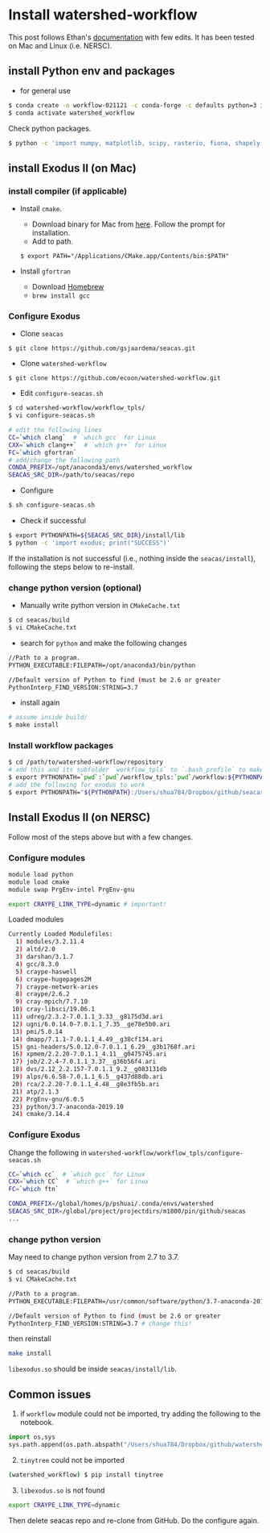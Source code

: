 # Install watershed-workflow 

This post follows Ethan's [documentation](https://ecoon.github.io/watershed-workflow/build/html/install.html) with few edits. It has been tested on Mac and Linux (i.e. NERSC).

## install Python env and packages

- for general use

```bash
$ conda create -n workflow-021121 -c conda-forge -c defaults python=3 ipython numpy matplotlib scipy meshpy fiona rasterio shapely cartopy descartes ipykernel requests sortedcontainers attrs pytest pandas geopandas netcdf4 tqdm libarchive # added a few more
$ conda activate watershed_workflow
```

Check python packages.

```bash
$ python -c 'import numpy, matplotlib, scipy, rasterio, fiona, shapely, cartopy, meshpy.triangle; print("SUCCESS")'
```

## install Exodus II (on Mac)

### install compiler (if applicable)

- Install `cmake`. 

  - Download binary for Mac from [here](https://cmake.org/download/). Follow the prompt for installation. 
  - Add to path. 

  ```
  $ export PATH="/Applications/CMake.app/Contents/bin:$PATH"
  ```

- Install `gfortran`
  - Download [Homebrew](https://brew.sh/)
  - `brew install gcc`

### Configure Exodus

- Clone `seacas`

```
$ git clone https://github.com/gsjaardema/seacas.git
```

- Clone `watershed-workflow`

```
$ git clone https://github.com/ecoon/watershed-workflow.git
```

- Edit `configure-seacas.sh`

```bash
$ cd watershed-workflow/workflow_tpls/
$ vi configure-seacas.sh

# edit the following lines
CC=`which clang`  # `which gcc` for Linux
CXX=`which clang++`  # `which g++` for Linux
FC=`which gfortran`
# add/change the following path
CONDA_PREFIX=/opt/anaconda3/envs/watershed_workflow
SEACAS_SRC_DIR=/path/to/seacas/repo
```

- Configure

```bash
$ sh configure-seacas.sh
```

- Check if successful

```bash
$ export PYTHONPATH=${SEACAS_SRC_DIR}/install/lib
$ python -c 'import exodus; print("SUCCESS")'
```

If the installation is not successful (i.e., nothing inside the `seacas/install`), following the steps below to re-install.

### change python version (optional) 

- Manually write python version in `CMakeCache.txt`

```bash
$ cd seacas/build
$ vi CMakeCache.txt
```

- search for `python` and make the following changes

```bash
//Path to a program.
PYTHON_EXECUTABLE:FILEPATH=/opt/anaconda3/bin/python

//Default version of Python to find (must be 2.6 or greater
PythonInterp_FIND_VERSION:STRING=3.7 
```

- install again

```bash
# assume inside build/
$ make install
```

### Install workflow packages

```bash
$ cd /path/to/watershed-workflow/repository
# add this and its subfolder `workflow_tpls` to `.bash_profile` to make it permanently
$ export PYTHONPATH=`pwd`:`pwd`/workflow_tpls:`pwd`/workflow:${PYTHONPATH}
# add the following for exodus to work
$ export PYTHONPATH="${PYTHONPATH}:/Users/shua784/Dropbox/github/seacas/install/lib" 

```

## Install Exodus II (on NERSC)

Follow most of the steps above but with a few changes.

### Configure modules

```bash
module load python
module load cmake
module swap PrgEnv-intel PrgEnv-gnu

export CRAYPE_LINK_TYPE=dynamic # important!
```

Loaded modules

```bash
Currently Loaded Modulefiles:
  1) modules/3.2.11.4
  2) altd/2.0
  3) darshan/3.1.7
  4) gcc/8.3.0
  5) craype-haswell
  6) craype-hugepages2M
  7) craype-network-aries
  8) craype/2.6.2
  9) cray-mpich/7.7.10
 10) cray-libsci/19.06.1
 11) udreg/2.3.2-7.0.1.1_3.33__g8175d3d.ari
 12) ugni/6.0.14.0-7.0.1.1_7.35__ge78e5b0.ari
 13) pmi/5.0.14
 14) dmapp/7.1.1-7.0.1.1_4.49__g38cf134.ari
 15) gni-headers/5.0.12.0-7.0.1.1_6.29__g3b1768f.ari
 16) xpmem/2.2.20-7.0.1.1_4.11__g0475745.ari
 17) job/2.2.4-7.0.1.1_3.37__g36b56f4.ari
 18) dvs/2.12_2.2.157-7.0.1.1_9.2__g083131db
 19) alps/6.6.58-7.0.1.1_6.5__g437d88db.ari
 20) rca/2.2.20-7.0.1.1_4.48__g8e3fb5b.ari
 21) atp/2.1.3
 22) PrgEnv-gnu/6.0.5
 23) python/3.7-anaconda-2019.10
 24) cmake/3.14.4
```



### Configure Exodus

Change the following in `watershed-workflow/workflow_tpls/configure-seacas.sh`

```bash
CC=`which cc`  # `which gcc` for Linux
CXX=`which CC`  # `which g++` for Linux
FC=`which ftn`

CONDA_PREFIX=/global/homes/p/pshuai/.conda/envs/watershed
SEACAS_SRC_DIR=/global/project/projectdirs/m1800/pin/github/seacas
...
```

### change python version

May need to change python version from 2.7 to 3.7.

```bash
$ cd seacas/build
$ vi CMakeCache.txt

//Path to a program.
PYTHON_EXECUTABLE:FILEPATH=/usr/common/software/python/3.7-anaconda-2019.10/bin/python

//Default version of Python to find (must be 2.6 or greater
PythonInterp_FIND_VERSION:STRING=3.7 # change this!
```

then reinstall

```bash
make install
```

`libexodus.so` should be inside `seacas/install/lib`.



## Common issues

1. if `workflow` module could not be imported, try adding the following to the notebook.

```python
import os,sys
sys.path.append(os.path.abspath("/Users/shua784/Dropbox/github/watershed-workflow"))
```

2. `tinytree` could not be imported

```bash
(watershed_workflow) $ pip install tinytree
```

3. `libexodus.so` is not found

```bash
export CRAYPE_LINK_TYPE=dynamic
```

Then delete seacas repo and re-clone from GitHub. Do the configure again.